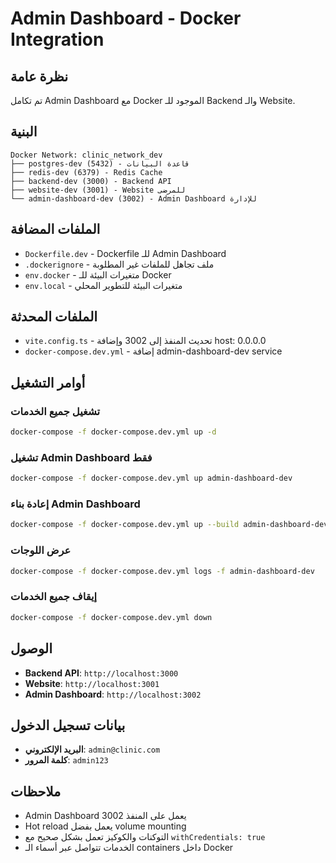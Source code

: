 # Admin Dashboard - Docker Integration

## نظرة عامة

تم تكامل Admin Dashboard مع Docker الموجود للـ Backend والـ Website.

## البنية

```
Docker Network: clinic_network_dev
├── postgres-dev (5432) - قاعدة البيانات
├── redis-dev (6379) - Redis Cache
├── backend-dev (3000) - Backend API
├── website-dev (3001) - Website للمرضى
└── admin-dashboard-dev (3002) - Admin Dashboard للإدارة
```

## الملفات المضافة

- `Dockerfile.dev` - Dockerfile للـ Admin Dashboard
- `.dockerignore` - ملف تجاهل للملفات غير المطلوبة
- `env.docker` - متغيرات البيئة للـ Docker
- `env.local` - متغيرات البيئة للتطوير المحلي

## الملفات المحدثة

- `vite.config.ts` - تحديث المنفذ إلى 3002 وإضافة host: 0.0.0.0
- `docker-compose.dev.yml` - إضافة admin-dashboard-dev service

## أوامر التشغيل

### تشغيل جميع الخدمات
```bash
docker-compose -f docker-compose.dev.yml up -d
```

### تشغيل Admin Dashboard فقط
```bash
docker-compose -f docker-compose.dev.yml up admin-dashboard-dev
```

### إعادة بناء Admin Dashboard
```bash
docker-compose -f docker-compose.dev.yml up --build admin-dashboard-dev
```

### عرض اللوجات
```bash
docker-compose -f docker-compose.dev.yml logs -f admin-dashboard-dev
```

### إيقاف جميع الخدمات
```bash
docker-compose -f docker-compose.dev.yml down
```

## الوصول

- **Backend API**: `http://localhost:3000`
- **Website**: `http://localhost:3001`
- **Admin Dashboard**: `http://localhost:3002`

## بيانات تسجيل الدخول

- **البريد الإلكتروني**: `admin@clinic.com`
- **كلمة المرور**: `admin123`

## ملاحظات

- Admin Dashboard يعمل على المنفذ 3002
- Hot reload يعمل بفضل volume mounting
- التوكنات والكوكيز تعمل بشكل صحيح مع `withCredentials: true`
- الخدمات تتواصل عبر أسماء الـ containers داخل Docker

